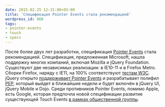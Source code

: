 ```yaml
---
date: 2015.02.25 12:31:00+03:00
title: 'Спецификация Pointer Events стала рекомендацией'
wordpress_id: 960
tags:
- pointer-events
- touch
- specs
---
```


После более двух лет разработки, спецификация [Pointer Events][1] стала рекомендацией. Спецификация, предложенная Microsoft, нашла поддержку многих компаний, включая Mozilla и jQuery Foundation. Существуют две независимых реализации: в IE10-11 и в Firefox Metro. Сборки Firefox, наряду с IE11, на 100% соответствуют [тестам W3C][2]. jQuery открыто [поддерживает Pointer Events][3] и разрабатывает полифил [PEP][4], который выйдет в ближайшие недели и будет включён в jQuery UI, jQuery Mobile и Dojo. Среди противников Pointer Events, помимо Apple, есть Google, которая предпочла новой спецификации развитие существующей Touch Events [в рамках общественной группы][5].

[1]: http://www.w3.org/TR/pointerevents/
[2]: https://w3c.github.io/test-results/pointerevents/all.html
[3]: http://blog.jquery.com/2015/02/24/getting-on-point/
[4]: https://github.com/jquery/PEP
[5]: https://www.w3.org/community/touchevents/
